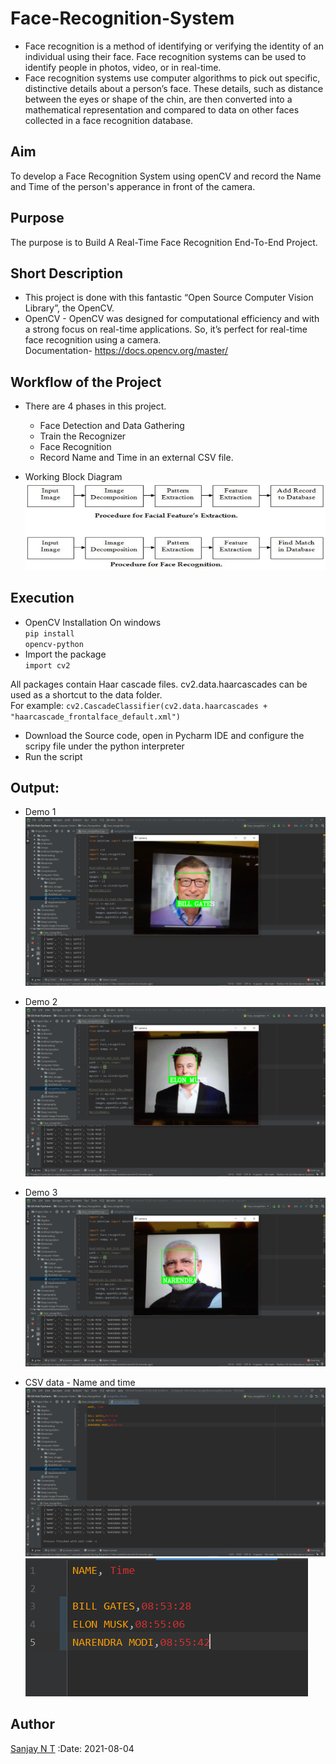 # Face-Recognition-System

- Face recognition is a method of identifying or verifying the identity of an individual using their face. Face recognition systems can be used to identify people in photos, video, or in real-time.
- Face recognition systems use computer algorithms to pick out specific, distinctive details about a person’s face. These details, such as distance between the eyes or shape of the chin, are then converted into a mathematical representation and compared to data on other faces collected in a face recognition database.

## Aim

To develop a Face Recognition System using openCV and record the Name and Time of the person's apperance in front of the camera.

## Purpose

The purpose is to Build A Real-Time Face Recognition End-To-End Project.

## Short Description

- This project is done with this fantastic “Open Source Computer Vision Library”, the OpenCV.
- OpenCV - OpenCV was designed for computational efficiency and with a strong focus on real-time applications. So, it’s perfect for real-time face recognition using a camera. <br>Documentation- <https://docs.opencv.org/master/>

## Workflow of the Project

- There are 4 phases in this project.

  - Face Detection and Data Gathering
  - Train the Recognizer
  - Face Recognition
  - Record Name and Time in an external CSV file.

- Working Block Diagram <img src=".././Images/block Diagram.png">

## Execution

- OpenCV Installation On windows<br> <code>pip install opencv-python</code><br>
- Import the package<br> <code>import cv2</code><br>

All packages contain Haar cascade files. cv2.data.haarcascades can be used as a shortcut to the data folder. <br> For example: <code>cv2.CascadeClassifier(cv2.data.haarcascades + "haarcascade_frontalface_default.xml")</code><br>

- Download the Source code, open in Pycharm IDE and configure the scripy file under the python interpreter
- Run the script

## Output:

- Demo 1  
  <img src=".././Images/Output/output1.png">

- Demo 2 <img src=".././Images/Output/output2.png">

- Demo 3 <img src=".././Images/Output/outout3.png">

- CSV data - Name and time <img src=".././Images/Output/Name_list.png"> <img src=".././Images/Output/Name_list1.png">

## Author

[Sanjay N T](https://github.com/sanjay-nt) :Date: 2021-08-04
